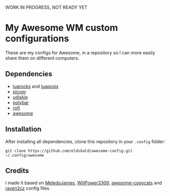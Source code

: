 WORK IN PROGRESS, NOT READY YET

# My Awesome WM custom configurations

These are my configs for Awesome, in a repository so I can more easily share them on different computers.

## Dependencies

- [luarocks](https://luarocks.org/) and [luaposix](https://github.com/luaposix/luaposix)
- [picom](https://github.com/yshui/picom)
- [udiskie](https://github.com/coldfix/udiskie)
- [polybar](https://github.com/polybar/polybar)
- [rofi](https://github.com/davatorium/rofi)
- [awesome](https://awesomewm.org/)

## Installation

After installing all dependencies, clone this repository in your `.config` folder:

```
git clone https://github.com/eldskald/awesome-config.git ~/.config/awesome
```

## Credits

I made it based on [MeledoJames](https://github.com/MeledoJames/awesome-setup), [WillPower3309](https://github.com/WillPower3309/awesome-dotfiles), [awesome-copycats](https://github.com/lcpz/awesome-copycats) and [raven2cz](https://github.com/raven2cz/awesomewm-config) config files.

